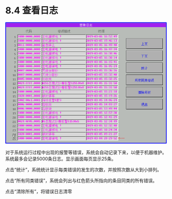 # 8.4 查看日志

![](../.gitbook/assets/026.png)

对于系统运行过程中出现的报警等错误，系统会自动记录下来，以便于机器维护。系统最多会记录5000条日志。显示画面每页显示25条。

点击“统计”，系统统计显示每类错误的发生的次数，并按照次数从大到小排列。

点击“所有同类错误”，系统会列出与红色箭头所指向的条目同类的所有错误。

点击“清除所有”，将错误日志清零

